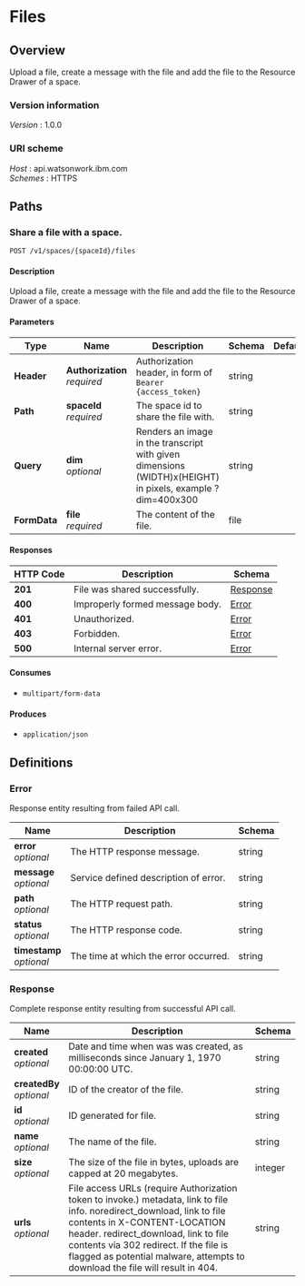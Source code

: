 # Files


<a name="overview"></a>
## Overview
Upload a file, create a message with the file and add the file to the Resource Drawer of a space.


### Version information
*Version* : 1.0.0


### URI scheme
*Host* : api.watsonwork.ibm.com  
*Schemes* : HTTPS




<a name="paths"></a>
## Paths

<a name="v1-spaces-spaceid-files-post"></a>
### Share a file with a space.
```
POST /v1/spaces/{spaceId}/files
```


#### Description
Upload a file, create a message with the file and add the file to the Resource Drawer of a space.


#### Parameters

|Type|Name|Description|Schema|Default|
|---|---|---|---|---|
|**Header**|**Authorization**  <br>*required*|Authorization header, in form of `Bearer {access_token}`|string||
|**Path**|**spaceId**  <br>*required*|The space id to share the file with.|string||
|**Query**|**dim**  <br>*optional*|Renders an image in the transcript with given dimensions (WIDTH)x(HEIGHT) in pixels, example ?dim=400x300|string||
|**FormData**|**file**  <br>*required*|The content of the file.|file||


#### Responses

|HTTP Code|Description|Schema|
|---|---|---|
|**201**|File was shared successfully.|[Response](#response)|
|**400**|Improperly formed message body.|[Error](#error)|
|**401**|Unauthorized.|[Error](#error)|
|**403**|Forbidden.|[Error](#error)|
|**500**|Internal server error.|[Error](#error)|


#### Consumes

* `multipart/form-data`


#### Produces

* `application/json`




<a name="definitions"></a>
## Definitions

<a name="error"></a>
### Error
Response entity resulting from failed API call.


|Name|Description|Schema|
|---|---|---|
|**error**  <br>*optional*|The HTTP response message.|string|
|**message**  <br>*optional*|Service defined description of error.|string|
|**path**  <br>*optional*|The HTTP request path.|string|
|**status**  <br>*optional*|The HTTP response code.|string|
|**timestamp**  <br>*optional*|The time at which the error occurred.|string|


<a name="response"></a>
### Response
Complete response entity resulting from successful API call.


|Name|Description|Schema|
|---|---|---|
|**created**  <br>*optional*|Date and time when was was created, as milliseconds since January 1, 1970 00:00:00 UTC.|string|
|**createdBy**  <br>*optional*|ID of the creator of the file.|string|
|**id**  <br>*optional*|ID generated for file.|string|
|**name**  <br>*optional*|The name of the file.|string|
|**size**  <br>*optional*|The size of the file in bytes, uploads are capped at 20 megabytes.|integer|
|**urls**  <br>*optional*|File access URLs (require Authorization token to invoke.)  metadata, link to file info.  noredirect_download, link to file contents in X-CONTENT-LOCATION header.  redirect_download, link to file contents via 302 redirect.  If the file is flagged as potential malware, attempts to download the file will result in 404.|string|





